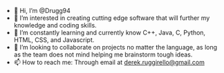 - 👋 Hi, I’m @Drugg94
- 👀 I’m interested in creating cutting edge software that will further my knowledge and coding skills.
- 🌱 I’m constantly learning and currently know C++, Java, C, Python, HTML, CSS, and Javascript.
- 💞️ I’m looking to collaborate on projects no matter the language, as long as the team does not mind helping me brainstorm tough ideas.
- 📫 How to reach me: Through email at derek.ruggirello@gmail.com

<!---
Drugg94/Drugg94 is a ✨ special ✨ repository because its `README.md` (this file) appears on your GitHub profile.
You can click the Preview link to take a look at your changes.
--->
